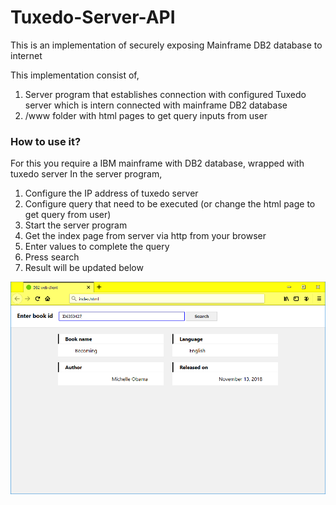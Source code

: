 # Tuxedo-Server-API
This is an implementation of securely exposing Mainframe DB2 database to internet

This implementation consist of,
1. Server program that establishes connection with configured Tuxedo server which is intern connected with mainframe DB2 database
2. /www folder with html pages to get query inputs from user

### How to use it?
For this you require a IBM mainframe with DB2 database, wrapped with tuxedo server
In the server program,
1. Configure the IP address of tuxedo server
2. Configure query that need to be executed (or change the html page to get query from user)
3. Start the server program
4. Get the index page from server via http from your browser
5. Enter values to complete the query
6. Press search
7. Result will be updated below

![](UserScreenShot.png)
